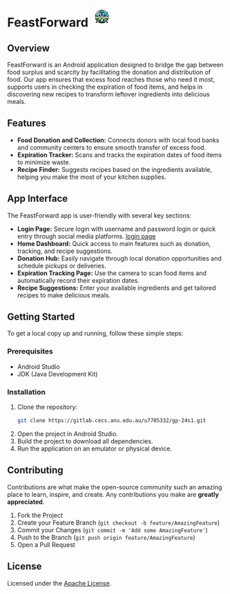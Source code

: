 # FeastForward ![FeastForward Logo](media/logo.png)

## Overview
FeastForward is an Android application designed to bridge the gap between food surplus and scarcity by facilitating the donation and distribution of food. Our app ensures that excess food reaches those who need it most, supports users in checking the expiration of food items, and helps in discovering new recipes to transform leftover ingredients into delicious meals.

## Features
- **Food Donation and Collection:** Connects donors with local food banks and community centers to ensure smooth transfer of excess food.
- **Expiration Tracker:** Scans and tracks the expiration dates of food items to minimize waste.
- **Recipe Finder:** Suggests recipes based on the ingredients available, helping you make the most of your kitchen supplies.

## App Interface
The FeastForward app is user-friendly with several key sections:
- **Login Page:**  Secure login with username and password login or quick entry through social media platforms.
[login page](media/login.png)
- **Home Dashboard:** Quick access to main features such as donation, tracking, and recipe suggestions.
- **Donation Hub:** Easily navigate through local donation opportunities and schedule pickups or deliveries.
- **Expiration Tracking Page:** Use the camera to scan food items and automatically record their expiration dates.
- **Recipe Suggestions:** Enter your available ingredients and get tailored recipes to make delicious meals.

## Getting Started
To get a local copy up and running, follow these simple steps:

### Prerequisites
- Android Studio
- JDK (Java Development Kit)

### Installation
1. Clone the repository:
   ```bash
   git clone https://gitlab.cecs.anu.edu.au/u7705332/gp-24s1.git
   ```
2. Open the project in Android Studio.
3. Build the project to download all dependencies.
4. Run the application on an emulator or physical device.

## Contributing
Contributions are what make the open-source community such an amazing place to learn, inspire, and create. Any contributions you make are **greatly appreciated**.

1. Fork the Project
2. Create your Feature Branch (`git checkout -b feature/AmazingFeature`)
3. Commit your Changes (`git commit -m 'Add some AmazingFeature'`)
4. Push to the Branch (`git push origin feature/AmazingFeature`)
5. Open a Pull Request

## License
Licensed under the [Apache License](LICENSE).
